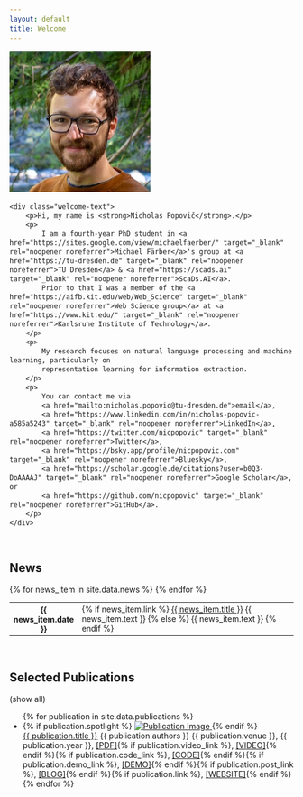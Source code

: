 ```yaml
---
layout: default
title: Welcome
---
```


<div class="welcome-container">
    <div class="round-image-container">
        <img src="/images/me_web.png" alt="Portrait" class="round-image">
    </div>

    <div class="welcome-text">
        <p>Hi, my name is <strong>Nicholas Popovič</strong>.</p>
        <p>
            I am a fourth-year PhD student in <a href="https://sites.google.com/view/michaelfaerber/" target="_blank" rel="noopener noreferrer">Michael Färber</a>'s group at <a href="https://tu-dresden.de" target="_blank" rel="noopener noreferrer">TU Dresden</a> & <a href="https://scads.ai" target="_blank" rel="noopener noreferrer">ScaDs.AI</a>.
            Prior to that I was a member of the <a href="https://aifb.kit.edu/web/Web_Science" target="_blank" rel="noopener noreferrer">Web Science group</a> at <a href="https://www.kit.edu/" target="_blank" rel="noopener noreferrer">Karlsruhe Institute of Technology</a>.
        </p>
        <p>
            My research focuses on natural language processing and machine learning, particularly on 
            representation learning for information extraction.
        </p>
        <p>
            You can contact me via 
            <a href="mailto:nicholas.popovic@tu-dresden.de">email</a>, 
            <a href="https://www.linkedin.com/in/nicholas-popovic-a585a5243" target="_blank" rel="noopener noreferrer">LinkedIn</a>, 
            <a href="https://twitter.com/nicpopovic" target="_blank" rel="noopener noreferrer">Twitter</a>, 
            <a href="https://bsky.app/profile/nicpopovic.com" target="_blank" rel="noopener noreferrer">Bluesky</a>,
            <a href="https://scholar.google.de/citations?user=b0Q3-DoAAAAJ" target="_blank" rel="noopener noreferrer">Google Scholar</a>, or 
            <a href="https://github.com/nicpopovic" target="_blank" rel="noopener noreferrer">GitHub</a>.
        </p>
    </div>
</div>

<br>

## News

<div class="news">
    <div class="table-responsive p-0">
        <table class="table table-sm table-borderless">
            {% for news_item in site.data.news %}
            <tr>
                <th scope="row" style="width: 20%">{{ news_item.date }}</th>
                <td>
                    {% if news_item.link %}
                    <a href="{{ news_item.link }}">{{ news_item.title }}</a>
                    {{ news_item.text }}
                    {% else %}
                    {{ news_item.text }}
                    {% endif %}
                </td>
            </tr>
            {% endfor %}
        </table>
    </div>
</div>

<br>

<h2 id="publicationsHeader">Selected Publications</h2>

<span id="headerToggle" style="cursor: pointer; color: rgba(var(--bs-link-color-rgb),var(--bs-link-opacity,1));">(show all)</span>

<div id="publicationsContainer">
    <ul class="list-group-flush p-0">
        {% for publication in site.data.publications %}
        <li class="list-group-item publication 
            {% if publication.spotlight == false %}hidden{% endif %} 
            {% if publication.spotlight == true %}spotlight align-items-stretch{% endif %}">
            {% if publication.spotlight %}
            <a href="{% if publication.link %}{{ publication.link }}{% else %}{{ publication.pdf_link }}{% endif %}" target="_blank" rel="noopener noreferrer">
                <img src="{{ publication.image }}" alt="Publication Image" class="spotlight-img">
            </a>
            {% endif %}
            <div>
                <span class="paper-title">
                    <a href="{% if publication.link %}{{ publication.link }}{% else %}{{ publication.pdf_link }}{% endif %}">{{ publication.title }}</a>
                </span>
                {{ publication.authors }}
                <span class="paper-venue">{{ publication.venue }}, {{ publication.year }},
                    <a href="{{ publication.pdf_link }}" target="_blank" rel="noopener noreferrer">[PDF]</a>{% if publication.video_link %}, <a href="{{ publication.video_link }}" target="_blank" rel="noopener noreferrer">[VIDEO]</a>{% endif %}{% if publication.code_link %}, <a href="{{ publication.code_link }}" target="_blank" rel="noopener noreferrer">[CODE]</a>{% endif %}{% if publication.demo_link %}, <a href="{{ publication.demo_link }}" target="_blank" rel="noopener noreferrer">[DEMO]</a>{% endif %}{% if publication.post_link %}, <a href="{{ publication.post_link }}">[BLOG]</a>{% endif %}{% if publication.link %}, <a href="{{ publication.link }}">[WEBSITE]</a>{% endif %}
                </span>
            </div>
        </li>
        {% endfor %}
    </ul>
</div>

<script>
    document.getElementById("headerToggle").onclick = function() {
        const nonSpotlightPublications = document.querySelectorAll(".publication.hidden");
        const header = document.getElementById("publicationsHeader");

        if (nonSpotlightPublications.length > 0) {
            nonSpotlightPublications.forEach(pub => pub.classList.remove("hidden"));
            header.textContent = "Publications";
            this.textContent = "(show only selection)";
            document.querySelectorAll('.spotlight-img').forEach(img => img.style.display = 'none');
        } else {
            document.querySelectorAll(".publication").forEach(pub => {
                if (!pub.classList.contains("spotlight")) {
                    pub.classList.add("hidden");
                }
            });
            header.textContent = "Selected Publications";
            this.textContent = "(show all)";
            document.querySelectorAll('.spotlight-img').forEach(img => img.style.display = 'inline-block');
        }
    };
</script>
